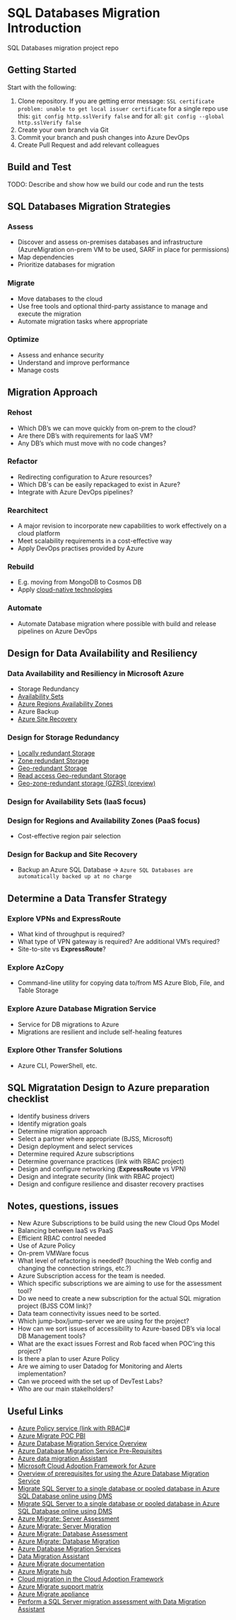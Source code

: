 # SQL Databases Migration Introduction
SQL Databases migration project repo

## Getting Started
Start with the following:
1. Clone repository. If you are getting error message: `SSL certificate problem: unable to get local issuer certificate` for a single repo use this: `git config http.sslVerify false` and for all: `git config --global http.sslVerify false` 
2. Create your own branch via Git
3. Commit your branch and push changes into Azure DevOps
4. Create Pull Request and add relevant colleagues

## Build and Test
TODO: Describe and show how we build our code and run the tests

## SQL Databases Migration Strategies

### Assess

* Discover and assess on-premises databases and infrastructure (AzureMigration on-prem VM to be used, SARF in place for permissions)
* Map dependencies
* Prioritize databases for migration

### Migrate

* Move databases to the cloud
* Use free tools and optional third-party assistance to manage and execute the migration
* Automate migration tasks where appropriate

### Optimize

* Assess and enhance security
* Understand and improve performance
* Manage costs

## Migration Approach

### Rehost

* Which DB’s we can move quickly from on-prem to the cloud?
* Are there DB’s with requirements for IaaS VM?
* Any DB’s which must move with no code changes?

### Refactor

* Redirecting configuration to Azure resources?
* Which DB's can be easily repackaged to exist in Azure?
* Integrate with Azure DevOps pipelines?

### Rearchitect

* A major revision to incorporate new capabilities to work effectively on a cloud platform
* Meet scalability requirements in a cost-effective way
* Apply DevOps practises provided by Azure

### Rebuild

* E.g. moving from MongoDB to Cosmos DB
* Apply [cloud-native technologies](https://docs.microsoft.com/en-gb/dotnet/architecture/modernize-with-azure-containers/modernize-existing-apps-to-cloud-optimized/what-about-cloud-native-applications)

### Automate

* Automate Database migration where possible with build and release pipelines on Azure DevOps

## Design for Data Availability and Resiliency

### Data Availability and Resiliency in Microsoft Azure

* Storage Redundancy  
* [Availability Sets](https://docs.microsoft.com/en-us/azure/virtual-machines/windows/tutorial-availability-sets##targetText=An%20Availability%20Set%20is%20a,storage%20units%2C%20and%20network%20switches.)  
* [Azure Regions Availability Zones](https://docs.microsoft.com/en-us/azure/availability-zones/az-overview##targetText=Availability%20Zones%20is%20a%20high,power%2C%20cooling%2C%20and%20networking.)
* Azure Backup
* [Azure Site Recovery](https://techcommunity.microsoft.com/t5/Azure/ASR-Vs-Azure-backup/m-p/89256)

### Design for Storage Redundancy

* [Locally redundant Storage](https://docs.microsoft.com/en-us/azure/storage/common/storage-introduction##targetText=Locally%2Dredundant%20storage%20(LRS),for%20scenarios%20requiring%20high%20availability.)  
* [Zone redundant Storage](https://docs.microsoft.com/en-us/azure/storage/common/storage-introduction##targetText=Locally%2Dredundant%20storage%20(LRS),for%20scenarios%20requiring%20high%20availability.)  
* [Geo-redundant Storage](https://docs.microsoft.com/en-us/azure/storage/common/storage-introduction##targetText=Locally%2Dredundant%20storage%20(LRS),for%20scenarios%20requiring%20high%20availability.)  
* [Read access Geo-redundant Storage](https://docs.microsoft.com/en-us/azure/storage/common/storage-introduction##targetText=Locally%2Dredundant%20storage%20(LRS),for%20scenarios%20requiring%20high%20availability.)  
* [Geo-zone-redundant storage (GZRS) (preview)](https://docs.microsoft.com/en-us/azure/storage/common/storage-introduction##targetText=Locally%2Dredundant%20storage%20(LRS),for%20scenarios%20requiring%20high%20availability.)  

### Design for Availability Sets (IaaS focus)

### Design for Regions and Availability Zones (PaaS focus)

* Cost-effective region pair selection

### Design for Backup and Site Recovery

* Backup an Azure SQL Database -> `Azure SQL Databases are automatically backed up at no charge`

## Determine a Data Transfer Strategy

### Explore VPNs and **ExpressRoute**

* What kind of throughput is required?
* What type of VPN gateway is required? Are additional VM’s required?
* Site-to-site vs **ExpressRoute**?

### Explore AzCopy

* Command-line utility for copying data to/from MS Azure Blob, File, and Table Storage

### Explore Azure Database Migration Service

* Service for DB migrations to Azure
* Migrations are resilient and include self-healing features

### Explore Other Transfer Solutions

* Azure CLI, PowerShell, etc.

## SQL Migratation Design to Azure preparation checklist

* Identify business drivers  
* Identify migration goals  
* Determine migration approach  
* Select a partner where appropriate (BJSS, Microsoft)  
* Design deployment and select services  
* Determine required Azure subscriptions  
* Determine governance practices (link with RBAC project)  
* Design and configure networking (**ExpressRoute** vs VPN)  
* Design and integrate security (link with RBAC project)  
* Design and configure resilience and disaster recovery practises

## Notes, questions, issues

* New Azure Subscriptions to be build using the new Cloud Ops Model
* Balancing between IaaS vs PaaS
* Efficient RBAC control needed
* Use of Azure Policy
* On-prem VMWare focus
* What level of refactoring is needed? (touching the Web config and changing the connection strings, etc.?)
* Azure Subscription access for the team is needed.
* Which specific subscriptions we are aiming to use for the assessment tool?
* Do we need to create a new subscription for the actual SQL migration project (BJSS COM link)?
* Data team connectivity issues need to be sorted.
* Which jump-box/jump-server we are using for the project?
* How can we sort issues of accessibility to Azure-based DB’s via local DB Management tools?
* What are the exact issues Forrest and Rob faced when POC’ing this project?
* Is there a plan to user Azure Policy
* Are we aiming to user Datadog for Monitoring and Alerts implementation?
* Can we proceed with the set up of DevTest Labs?
* Who are our main stakelholders?

## Useful Links

* [Azure Policy service (link with RBAC)](https://docs.microsoft.com/en-gb/azure/governance/policy/overview)#
* [Azure Migrate POC PBI](https://vbl-core.visualstudio.com/Core%20Engineering/_workitems/edit/51853)
* [Azure Database Migration Service Overview ](https://docs.microsoft.com/en-us/azure/dms/dms-overview)
* [Azure Database Migration Service Pre-Requisites](https://docs.microsoft.com/en-us/azure/dms/pre-reqs)
* [Azure data migration Assistant](https://docs.microsoft.com/en-us/sql/dma/dma-overview?view=sql-server-ver15)
* [Microsoft Cloud Adoption Framework for Azure ](https://docs.microsoft.com/en-gb/azure/cloud-adoption-framework/migrate/index)
* [Overview of prerequisites for using the Azure Database Migration Service](https://docs.microsoft.com/en-us/azure/dms/pre-reqs)
* [Migrate SQL Server to a single database or pooled database in Azure SQL Database online using DMS](https://docs.microsoft.com/en-us/azure/dms/tutorial-sql-server-azure-sql-online)
* [Migrate SQL Server to a single database or pooled database in Azure SQL Database online using DMS](https://docs.microsoft.com/en-us/azure/dms/tutorial-sql-server-azure-sql-online)
* [Azure Migrate: Server Assessment](https://go.microsoft.com/fwlink/?linkid=2055798)
* [Azure Migrate: Server Migration](https://go.microsoft.com/fwlink/?linkid=2055935)
* [Azure Migrate: Database Assessment](https://go.microsoft.com/fwlink/?linkid=2090457)
* [Azure Migrate: Database Migration](https://go.microsoft.com/fwlink/?linkid=2090356)
* [Azure Database Migration Services](https://docs.microsoft.com/en-us/azure/dms/)
* [Data Migration Assistant](https://docs.microsoft.com/en-us/sql/dma/dma-overview?view=sql-server-ver15)
* [Azure Migrate documentation](https://docs.microsoft.com/en-us/azure/migrate/)
* [Azure Migrate hub](https://portal.azure.com/?feature.customPortal=false#blade/Microsoft_Azure_Migrate/AmhResourceMenuBlade/overview)
* [Cloud migration in the Cloud Adoption Framework](https://docs.microsoft.com/en-gb/azure/cloud-adoption-framework/migrate/index)
* [Azure Migrate support matrix](https://docs.microsoft.com/en-gb/azure/migrate/migrate-support-matrix)
* [Azure Migrate appliance](https://docs.microsoft.com/en-gb/azure/migrate/migrate-appliance)
* [Perform a SQL Server migration assessment with Data Migration Assistant](https://docs.microsoft.com/en-gb/sql/dma/dma-assesssqlonprem?view=sql-server-2017)